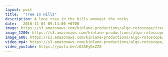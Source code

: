 ```yaml
---
layout: post
title:  "Tree In Hills"
description: A lone tree in the hills amongst the rocks.
date:   2016-11-04 09:14:00 +0700
image: https://s3.amazonaws.com/kinlane-productions/algo-rotoscope/treeinhills/yellowtree-still.jpg
image_1200: https://s3.amazonaws.com/kinlane-productions/algo-rotoscope/treeinhills/yellowtree-still-1200.png
image_600: https://s3.amazonaws.com/kinlane-productions/algo-rotoscope/treeinhills/yellowtree-still-600.png
video_mp4: https://s3.amazonaws.com/kinlane-productions/algo-rotoscope/treeinhills/tree-in-hills-publish-540.mp4
video_youtube: https://youtu.be/zO2AEyQxZZ8
---
```

